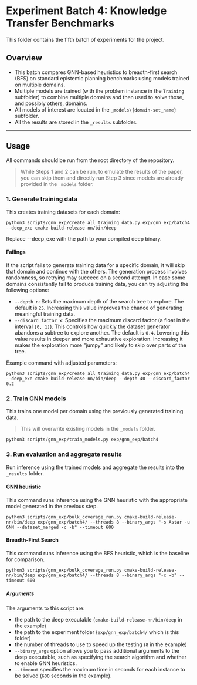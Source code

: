 # Experiment Batch 4: Knowledge Transfer Benchmarks

This folder contains the fifth batch of experiments for the project.

## Overview

- This batch compares GNN-based heuristics to breadth-first search (BFS) on standard epistemic planning benchmarks using models trained on multiple domains.
- Multiple models are trained (with the problem instance in the `Training` subfolder) to combine multiple domains and then used to solve those, and possibly others, domains.
- All models of interest are located in the `_models\{domain-set_name}` subfolder.
- All the results are stored in the `_results` subfolder.

---

## Usage

All commands should be run from the root directory of the repository.

> While Steps 1 and 2 can be run, to emulate the results of the paper, you can skip them and directly run Step 3 since models are already provided in the `_models` folder.


### 1. Generate training data

This creates training datasets for each domain:

```console
python3 scripts/gnn_exp/create_all_training_data.py exp/gnn_exp/batch4 --deep_exe cmake-build-release-nn/bin/deep
```
Replace --deep_exe with the path to your compiled deep binary.

#### Failings
If the script fails to generate training data for a specific domain, it will skip that domain and continue with the others.
The generation process involves randomness, so retrying may succeed on a second attempt.
In case some domains consistently fail to produce training data, you can try adjusting the following options:

- `--depth n`: Sets the maximum depth of the search tree to explore.
  The default is `25`.
  Increasing this value improves the chance of generating meaningful training data.
- `--discard_factor x`: Specifies the maximum discard factor (a float in the interval `[0, 1)`).
  This controls how quickly the dataset generator abandons a subtree to explore another.
  The default is `0.4`.
  Lowering this value results in deeper and more exhaustive exploration.
  Increasing it makes the exploration more "jumpy" and likely to skip over parts of the tree.

Example command with adjusted parameters:
```console
python3 scripts/gnn_exp/create_all_training_data.py exp/gnn_exp/batch4 --deep_exe cmake-build-release-nn/bin/deep --depth 40 --discard_factor 0.2
```

### 2. Train GNN models
This trains one model per domain using the previously generated training data.
> This will overwrite existing models in the `_models` folder.


```console
python3 scripts/gnn_exp/train_models.py exp/gnn_exp/batch4
```

### 3. Run evaluation and aggregate results
Run inference using the trained models and aggregate the results into the `_results` folder.


#### GNN heuristic
This command runs inference using the GNN heuristic with the appropriate model generated in the previous step.
```console
python3 scripts/gnn_exp/bulk_coverage_run.py cmake-build-release-nn/bin/deep exp/gnn_exp/batch4/ --threads 8 --binary_args "-s Astar -u GNN --dataset_merged -c -b" --timeout 600
```

#### Breadth-First Search
This command runs inference using the BFS heuristic, which is the baseline for comparison.
```console
python3 scripts/gnn_exp/bulk_coverage_run.py cmake-build-release-nn/bin/deep exp/gnn_exp/batch4/ --threads 8 --binary_args "-c -b" --timeout 600
```

##### Arguments
The arguments to this script are:
- the path to the deep executable (`cmake-build-release-nn/bin/deep` in the example)
- the path to the experiment folder (`exp/gnn_exp/batch4/` which is this folder)
- the number of threads to use to speed up the testing (`8` in the example)
- `--binary_args` option allows you to pass additional arguments to the deep executable, such as specifying the search algorithm and whether to enable GNN heuristics.
- `--timeout` specifies the maximum time in seconds for each instance to be solved (`600` seconds in the example).